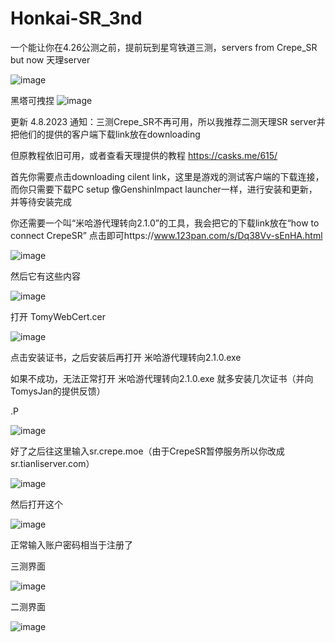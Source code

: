 # Honkai-SR_3nd
一个能让你在4.26公测之前，提前玩到星穹铁道三测，servers from Crepe_SR but now 天理server

![image](https://user-images.githubusercontent.com/72502875/230724484-195d278e-2e73-47ac-a0a8-0beee2a96d78.png)


黑塔可拽捏
![image](https://user-images.githubusercontent.com/72502875/230723304-3920c5ea-4af2-4ca2-85ca-83f5dcff70bc.png)


更新 4.8.2023
通知：三测Crepe_SR不再可用，所以我推荐二测天理SR server并把他们的提供的客户端下载link放在downloading 


但原教程依旧可用，或者查看天理提供的教程 https://casks.me/615/


首先你需要点击downloading cilent link，这里是游戏的测试客户端的下载连接，而你只需要下载PC setup
像GenshinImpact launcher一样，进行安装和更新，并等待安装完成


你还需要一个叫“米哈游代理转向2.1.0”的工具，我会把它的下载link放在“how to connect CrepeSR”
点击即可https://www.123pan.com/s/Dq38Vv-sEnHA.html


![image](https://user-images.githubusercontent.com/72502875/230722390-bbeb2ee2-a2af-4412-93b9-d2a453f12506.png)


然后它有这些内容


![image](https://user-images.githubusercontent.com/72502875/230723890-d79c5839-c2f5-4558-9cbc-ea225cdbc196.png)


打开 TomyWebCert.cer

![image](https://user-images.githubusercontent.com/72502875/230724068-7d9fd5cf-edc9-404e-b662-a45b5a54f5ee.png)

点击安装证书，之后安装后再打开  米哈游代理转向2.1.0.exe

如果不成功，无法正常打开 米哈游代理转向2.1.0.exe 就多安装几次证书（并向TomysJan的提供反馈）

.P

![image](https://user-images.githubusercontent.com/72502875/230724248-e741a428-4996-4e3e-8ec7-a2f2d713701e.png)

好了之后往这里输入sr.crepe.moe（由于CrepeSR暂停服务所以你改成sr.tianliserver.com）

![image](https://user-images.githubusercontent.com/72502875/230724285-478f6cd5-9f3e-409c-8685-107c02b11880.png)

然后打开这个

![image](https://user-images.githubusercontent.com/72502875/230724379-82e6e674-4431-4ac3-937a-99906af8e0cb.png)

正常输入账户密码相当于注册了

三测界面

![image](https://user-images.githubusercontent.com/72502875/230724736-6485e0fd-cc38-4e33-9f7f-570df7466c1c.png)


二测界面

![image](https://user-images.githubusercontent.com/72502875/230724369-affa5711-212e-4418-86f0-ea863846dc9d.png)



